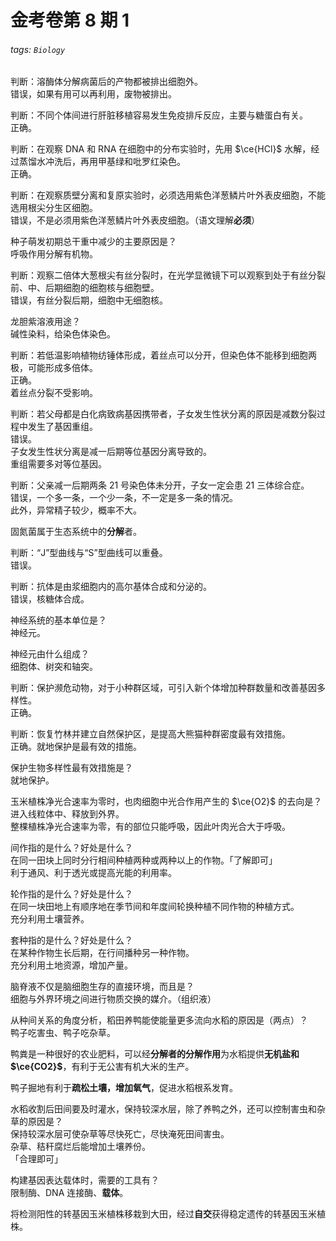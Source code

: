 # 金考卷第 8 期 1

###### tags: `Biology`

判断：溶酶体分解病菌后的产物都被排出细胞外。  
错误，如果有用可以再利用，废物被排出。

判断：不同个体间进行肝脏移植容易发生免疫排斥反应，主要与糖蛋白有关。  
正确。

判断：在观察 DNA 和 RNA 在细胞中的分布实验时，先用 $\ce{HCl}$ 水解，经过蒸馏水冲洗后，再用甲基绿和吡罗红染色。  
正确。

判断：在观察质壁分离和复原实验时，必须选用紫色洋葱鳞片叶外表皮细胞，不能选用根尖分生区细胞。  
错误，不是必须用紫色洋葱鳞片叶外表皮细胞。（语文理解**必须**）

种子萌发初期总干重中减少的主要原因是？  
呼吸作用分解有机物。

判断：观察二倍体大葱根尖有丝分裂时，在光学显微镜下可以观察到处于有丝分裂前、中、后期细胞的细胞核与细胞壁。  
错误，有丝分裂后期，细胞中无细胞核。

龙胆紫溶液用途？  
碱性染料，给染色体染色。

判断：若低温影响植物纺锤体形成，着丝点可以分开，但染色体不能移到细胞两极，可能形成多倍体。  
正确。  
着丝点分裂不受影响。

判断：若父母都是白化病致病基因携带者，子女发生性状分离的原因是减数分裂过程中发生了基因重组。  
错误。  
子女发生性状分离是减一后期等位基因分离导致的。  
重组需要多对等位基因。

判断：父亲减一后期两条 21 号染色体未分开，子女一定会患 21 三体综合症。  
错误，一个多一条，一个少一条，不一定是多一条的情况。  
此外，异常精子较少，概率不大。

固氮菌属于生态系统中的**分解**者。

判断：“J”型曲线与“S”型曲线可以重叠。  
错误。

判断：抗体是由浆细胞内的高尔基体合成和分泌的。  
错误，核糖体合成。

神经系统的基本单位是？  
神经元。

神经元由什么组成？  
细胞体、树突和轴突。

判断：保护濒危动物，对于小种群区域，可引入新个体增加种群数量和改善基因多样性。  
正确。

判断：恢复竹林并建立自然保护区，是提高大熊猫种群密度最有效措施。  
正确。就地保护是最有效的措施。

保护生物多样性最有效措施是？  
就地保护。

玉米植株净光合速率为零时，也肉细胞中光合作用产生的 $\ce{O2}$ 的去向是？ 
进入线粒体中、释放到外界。  
整棵植株净光合速率为零，有的部位只能呼吸，因此叶肉光合大于呼吸。

间作指的是什么？好处是什么？  
在同一田块上同时分行相间种植两种或两种以上的作物。「了解即可」  
利于通风、利于透光或提高光能的利用率。 

轮作指的是什么？好处是什么？  
在同一块田地上有顺序地在季节间和年度间轮换种植不同作物的种植方式。  
充分利用土壤营养。

套种指的是什么？好处是什么？  
在某种作物生长后期，在行间播种另一种作物。  
充分利用土地资源，增加产量。

脑脊液不仅是脑细胞生存的直接环境，而且是？  
细胞与外界环境之间进行物质交换的媒介。（组织液）

从种间关系的角度分析，稻田养鸭能使能量更多流向水稻的原因是（两点）？  
鸭子吃害虫、鸭子吃杂草。

鸭粪是一种很好的农业肥料，可以经**分解者的分解作用**为水稻提供**无机盐和$\ce{CO2}$**，有利于无公害有机大米的生产。

鸭子掘地有利于**疏松土壤，增加氧气**，促进水稻根系发育。

水稻收割后田间要及时灌水，保持较深水层，除了养鸭之外，还可以控制害虫和杂草的原因是？  
保持较深水层可使杂草等尽快死亡，尽快淹死田间害虫。  
杂草、秸秆腐烂后能增加土壤养份。  
「合理即可」

构建基因表达载体时，需要的工具有？  
限制酶、DNA 连接酶、**载体**。

将检测阳性的转基因玉米植株移栽到大田，经过**自交**获得稳定遗传的转基因玉米植株。

